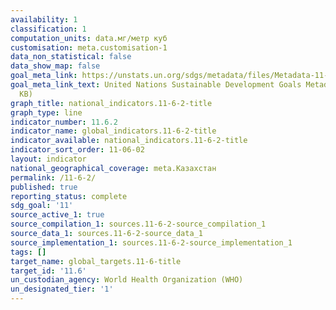 ```yaml
---
availability: 1
classification: 1
computation_units: data.мг/метр куб
customisation: meta.customisation-1
data_non_statistical: false
data_show_map: false
goal_meta_link: https://unstats.un.org/sdgs/metadata/files/Metadata-11-06-02.pdf
goal_meta_link_text: United Nations Sustainable Development Goals Metadata (PDF 211
  KB)
graph_title: national_indicators.11-6-2-title
graph_type: line
indicator_number: 11.6.2
indicator_name: global_indicators.11-6-2-title
indicator_available: national_indicators.11-6-2-title
indicator_sort_order: 11-06-02
layout: indicator
national_geographical_coverage: meta.Казахстан
permalink: /11-6-2/
published: true
reporting_status: complete
sdg_goal: '11'
source_active_1: true
source_compilation_1: sources.11-6-2-source_compilation_1
source_data_1: sources.11-6-2-source_data_1
source_implementation_1: sources.11-6-2-source_implementation_1
tags: []
target_name: global_targets.11-6-title
target_id: '11.6'
un_custodian_agency: World Health Organization (WHO)
un_designated_tier: '1'
---
```

